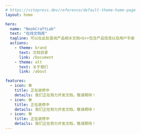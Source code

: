 ```yaml
---
# https://vitepress.dev/reference/default-theme-home-page
layout: home

hero:
  name: "NookCraftLab"
  text: "在线文档库"
  tagline: 可以在此处查阅产品相关文档<br>包含产品信息以及用户手册
  actions:
    - theme: brand
      text: 文档目录
      link: /Document
    - theme: alt
      text: 关于我们
      link: /about

features:
  - icon: 🛠️
    title: 正在装修中
    details: 我们正在努力开发文档，敬请期待！
  - icon: 🛠️
    title: 正在装修中
    details: 我们正在努力开发文档，敬请期待！
  - icon: 🛠️
    title: 正在装修中
    details: 我们正在努力开发文档，敬请期待！
---
```


